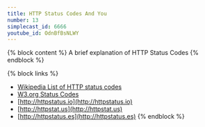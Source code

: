 ```yaml
---
title: HTTP Status Codes And You
number: 13
simplecast_id: 6666
youtube_id: OdnBfBsNLWY
---
```

{% block content %}
A brief explanation of HTTP Status Codes
{% endblock %}

{% block links %}
- [Wikipedia List of HTTP status codes](https://en.wikipedia.org/wiki/List_of_HTTP_status_codes)
- [W3.org Status Codes](http://www.w3.org/Protocols/rfc2616/rfc2616-sec10.html)
- [http://httpstatus.io](http://httpstatus.io)
- [http://httpstat.us](http://httpstat.us)
- [http://httpstatus.es](http://httpstatus.es)
{% endblock %}
